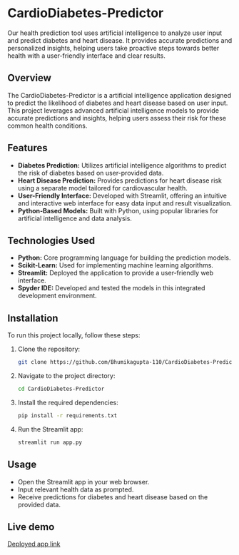 # CardioDiabetes-Predictor
Our health prediction tool uses artificial intelligence to analyze user input and predict diabetes and heart disease. It provides accurate predictions and personalized insights, helping users take proactive steps towards better health with a user-friendly interface and clear results.
## Overview
The CardioDiabetes-Predictor is a artificial intelligence application designed to predict the likelihood of diabetes and heart disease based on user input. This project leverages advanced artificial intelligence models to provide accurate predictions and insights, helping users assess their risk for these common health conditions.
## Features

- **Diabetes Prediction:** Utilizes artificial intelligence algorithms to predict the risk of diabetes based on user-provided data.
- **Heart Disease Prediction:** Provides predictions for heart disease risk using a separate model tailored for cardiovascular health.
- **User-Friendly Interface:** Developed with Streamlit, offering an intuitive and interactive web interface for easy data input and result visualization.
- **Python-Based Models:** Built with Python, using popular libraries for artificial intelligence and data analysis.

## Technologies Used

- **Python:** Core programming language for building the prediction models.
- **Scikit-Learn:** Used for implementing machine learning algorithms.
- **Streamlit:** Deployed the application to provide a user-friendly web interface.
- **Spyder IDE:** Developed and tested the models in this integrated development environment.

## Installation
To run this project locally, follow these steps:
1. Clone the repository:
   ```bash
   git clone https://github.com/Bhumikagupta-110/CardioDiabetes-Predictor.git
   ```
2. Navigate to the project directory:
   ```bash
   cd CardioDiabetes-Predictor
   ```
3. Install the required dependencies:
   ```bash
   pip install -r requirements.txt
   ```
4. Run the Streamlit app:
   ```bash
   streamlit run app.py
   ```
## Usage

- Open the Streamlit app in your web browser.
- Input relevant health data as prompted.
- Receive predictions for diabetes and heart disease based on the provided data.

## Live demo
[Deployed app link](https://cardio-diabetes-predictor.streamlit.app/)

